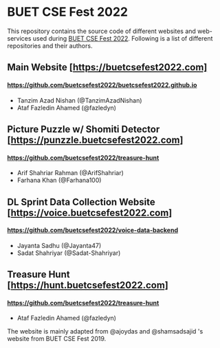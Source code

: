 # BUET CSE Fest 2022
This repository contains the source code of different websites and web-services used during [BUET CSE Fest 2022](https://fb.me/buetcsefest2022). Following is a list of different repositories and their authors.

## Main Website [https://buetcsefest2022.com]
#### https://github.com/buetcsefest2022/buetcsefest2022.github.io
- Tanzim Azad Nishan (@TanzimAzadNishan)
- Ataf Fazledin Ahamed (@fazledyn)

## Picture Puzzle w/ Shomiti Detector [https://punzzle.buetcsefest2022.com]
#### https://github.com/buetcsefest2022/treasure-hunt
- Arif Shahriar Rahman (@ArifShahriar)
- Farhana Khan (@Farhana100)

## DL Sprint Data Collection Website [https://voice.buetcsefest2022.com]
#### https://github.com/buetcsefest2022/voice-data-backend
- Jayanta Sadhu (@Jayanta47)
- Sadat Shahriyar (@Sadat-Shahriyar)

## Treasure Hunt [https://hunt.buetcsefest2022.com]
#### https://github.com/buetcsefest2022/treasure-hunt
- Ataf Fazledin Ahamed (@fazledyn)

The website is mainly adapted from @ajoydas and @shamsadsajid 's website from BUET CSE Fest 2019.

